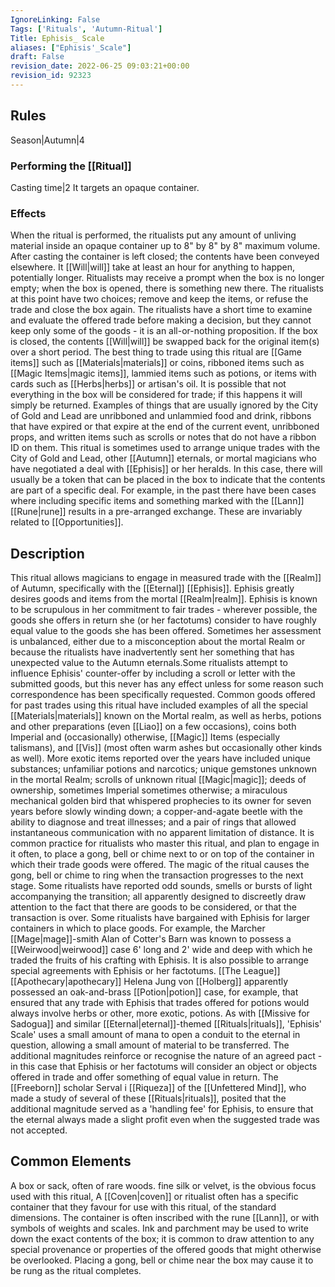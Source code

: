 ```yaml
---
IgnoreLinking: False
Tags: ['Rituals', 'Autumn-Ritual']
Title: Ephisis_ Scale
aliases: ["Ephisis'_Scale"]
draft: False
revision_date: 2022-06-25 09:03:21+00:00
revision_id: 92323
---
```


## Rules
Season|Autumn|4
### Performing the [[Ritual]]
Casting time|2 It targets an opaque container.
### Effects
When the ritual is performed, the ritualists put any amount of unliving material inside an opaque container up to 8" by 8" by 8" maximum volume. After casting the container is left closed; the contents have been conveyed elsewhere. 
It [[Will|will]] take at least an hour for anything to happen, potentially longer. Ritualists may receive a prompt when the box is no longer empty; when the box is opened, there is something new there.
The ritualists at this point have two choices; remove and keep the items, or refuse the trade and close the box again. The ritualists have a short time to examine and evaluate the offered trade before making a decision, but they cannot keep only some of the goods - it is an all-or-nothing proposition. If the box is closed, the contents [[Will|will]] be swapped back for the original item(s) over a short period.
The best thing to trade using this ritual are [[Game items]] such as [[Materials|materials]] or coins, ribboned items such as [[Magic Items|magic items]], lammied items such as potions, or items with cards such as [[Herbs|herbs]] or artisan's oil. 
It is possible that not everything in the box will be considered for trade; if this happens it will simply be returned. Examples of things that are usually ignored by the City of Gold and Lead are unribboned and unlammied food and drink, ribbons that have expired or that expire at the end of the current event, unribboned props, and written items such as scrolls or notes that do not have a ribbon ID on them.
This ritual is sometimes used to arrange unique trades with the City of Gold and Lead, other [[Autumn]] eternals, or mortal magicians who have negotiated a deal with [[Ephisis]] or her heralds. In this case, there will usually be a token that can be placed in the box to indicate that the contents are part of a specific deal. For example, in the past there have been cases where including specific items and something marked with the [[Lann]] [[Rune|rune]] results in a pre-arranged exchange. These are invariably related to [[Opportunities]].
## Description
This ritual allows magicians to engage in measured trade with the [[Realm]] of Autumn, specifically with the [[Eternal]] [[Ephisis]]. Ephisis greatly desires goods and items from the mortal [[Realm|realm]]. Ephisis is known to be scrupulous in her commitment to fair trades - wherever possible, the goods she offers in return she (or her factotums) consider to have roughly equal value to the goods she has been offered. Sometimes her assessment is unbalanced, either due to a misconception about the mortal Realm or because the ritualists have inadvertently sent her something that has unexpected value to the Autumn eternals.Some ritualists attempt to influence Ephisis' counter-offer by including a scroll or letter with the submitted goods, but this never has any effect unless for some reason such correspondence has been specifically requested. 
Common goods offered for past trades using this ritual have included examples of all the special [[Materials|materials]] known on the Mortal realm, as well as herbs, potions and other preparations (even [[Liao]] on a few occasions), coins both Imperial and (occasionally) otherwise, [[Magic]] Items (especially talismans), and [[Vis]] (most often warm ashes but occasionally other kinds as well). 
More exotic items reported over the years have included unique substances; unfamiliar potions and narcotics; unique gemstones unknown in the mortal Realm; scrolls of unknown ritual [[Magic|magic]]; deeds of ownership, sometimes Imperial sometimes otherwise; a miraculous mechanical golden bird that whispered prophecies to its owner for seven years before slowly winding down; a copper-and-agate beetle with the ability to diagnose and treat illnesses; and a pair of rings that allowed instantaneous communication with no apparent limitation of distance.
It is common practice for ritualists who master this ritual, and plan to engage in it often, to place a gong, bell or chime next to or on top of the container in which their trade goods were offered. The magic of the ritual causes the gong, bell or chime to ring when the transaction progresses to the next stage. Some ritualists have reported odd sounds, smells or bursts of light accompanying the transition; all apparently designed to discreetly draw attention to the fact that there are goods to be considered, or that the transaction is over.
Some ritualists have bargained with Ephisis for larger containers in which to place goods. For example, the Marcher [[Mage|mage]]-smith Alan of Cotter's Barn was known to possess a [[Weirwood|weirwood]] case 6' long and 2' wide and deep with which he traded the fruits of his crafting with Ephisis. It is also possible to arrange special agreements with Ephisis or her factotums. [[The League]] [[Apothecary|apothecary]] Helena Jung von [[Holberg]] apparently possessed an oak-and-brass [[Potion|potion]] case, for example, that ensured that any trade with Ephisis that trades offered for potions would always involve herbs or other, more exotic, potions. 
As with [[Missive for Sadogua]] and similar [[Eternal|eternal]]-themed [[Rituals|rituals]], 'Ephisis' Scale' uses a small amount of mana to open a conduit to the eternal in question, allowing a small amount of material to be transferred. The additional magnitudes reinforce or recognise the nature of an agreed pact - in this case that Ephisis or her factotums will consider an object or objects offered in trade and offer something of equal value in return. The [[Freeborn]] scholar Serval i [[Riqueza]] of the [[Unfettered Mind]], who made a study of several of these [[Rituals|rituals]], posited that the additional magnitude served as a 'handling fee' for Ephisis, to ensure that the eternal always made a slight profit even when the suggested trade was not accepted.
## Common Elements
A box or sack, often of rare woods. fine silk or velvet, is the obvious focus used with this ritual, A [[Coven|coven]] or ritualist often has a specific container that they favour for use with this ritual, of the standard dimensions. The container is often inscribed with the rune [[Lann]], or with symbols of weights and scales. Ink and parchment may be used to write down the exact contents of the box; it is common to draw attention to any special provenance or properties of the offered goods that might otherwise be overlooked. Placing a gong, bell or chime near the box may cause it to be rung as the ritual completes.